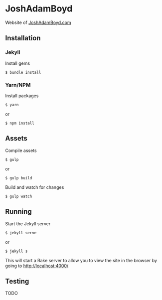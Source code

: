 # JoshAdamBoyd

Website of [JoshAdamBoyd.com](http://joshadamboyd.com)

## Installation

### Jekyll

Install gems

```
$ bundle install
```

### Yarn/NPM

Install packages

```
$ yarn
```

or

```
$ npm install
```

## Assets

Compile assets

```
$ gulp
```

or

```
$ gulp build
```

Build and watch for changes

```
$ gulp watch
```

## Running

Start the Jekyll server

```
$ jekyll serve
```

or

```
$ jekyll s
```

This will start a Rake server to allow you to view the site in the browser by going to [http://localhost:4000/](http://localhost:4000/)

## Testing

TODO
